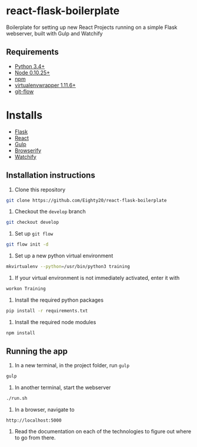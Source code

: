 # react-flask-boilerplate
Boilerplate for setting up new React Projects running on a simple Flask webserver, built with Gulp and Watchify

## Requirements
- [Python 3.4+](https://www.python.org/)
- [Node 0.10.25+](https://nodejs.org/en/)
- [npm](https://www.npmjs.com/)
- [virtualenvwrapper 1.11.6+](http://virtualenvwrapper.readthedocs.io/en/latest/http://virtualenvwrapper.readthedocs.io/en/latest/)
- [git-flow](https://github.com/nvie/gitflow)

# Installs
- [Flask](http://flask.pocoo.org/docs/0.11/)
- [React](https://facebook.github.io/react/)
- [Gulp](http://gulpjs.com/)
- [Browserify](http://browserify.org/)
- [Watchify](https://github.com/substack/watchify)

## Installation instructions
1. Clone this repository
```bash
git clone https://github.com/Eighty20/react-flask-boilerplate
```
1. Checkout the `develop` branch
```bash
git checkout develop
```
1. Set up `git flow`
```bash
git flow init -d
```
1. Set up a new python virtual environment
```bash
mkvirtualenv --python=/usr/bin/python3 training
```
1. If your virtual environment is not immediately activated, enter it with
```bash
workon Training
```
1. Install the required python packages
```bash
pip install -r requirements.txt
```
1. Install the required node modules
```bash
npm install
```

## Running the app
1. In a new terminal, in the project folder, run `gulp`
```bash
gulp
```
1. In another terminal, start the webserver
```bash
./run.sh
```
1. In a browser, navigate to
```
http://localhost:5000
```
1. Read the documentation on each of the technologies to figure out where to go from there.
